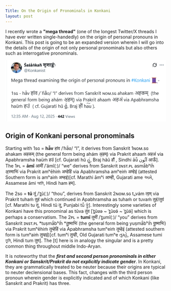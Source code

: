 ```yaml
---
Title: On the Origin of Pronominals in Konkani
layout: post
---
```


I recently wrote a **"mega thread"** (one of the longest Twitter/X threads I have ever written single-handedly) on the origin of personal pronouns in Konkani. This post is going to be an expanded version wherein I will go into the details of the origin of not only personal pronominals but also others such as interrogative pronominals.

<img src= "/assets/images/Screenshot 2025-08-12 143550.png">

## Origin of Konkani personal pronominals 

Starting with 1sɢ = **hā̃v** हांव /ˈɦä̃ʋ/ “I”, it derives from Sanskrit 1ɴᴏᴍ.sɢ ahakam अहकम् (the general form being ahám अ॒हम्) via Prakrit ahaaṁ अहअं via Apabhramsha haüṁ हउं  [cf. Gujarati hũ હું, Braj hãũ हौं , Sindhi āū̃ آئُون आऊँ]. The 1ᴘʟ = **āmĩ** आमीं /ˈämĩ(ː)/ “we” derives from Sanskrit  ɪɴsᴛ.ᴘʟ  asmā́bʰiḣ अ॒स्माभिः॑ via Prakrit amʰēhiṁ अम्हेहिं via Apabhramsha amʰeiṁ अम्हेइं (attested Southern form is amʰaiṁ अम्हइं)[cf. Marathi āmʰi आम्ही, Gujarati ame અમે, Assamese āmi আমি, Hindi ham हम​].

The 2sɢ = **tũ** तूं /ˈt̻ũ(ː)/ “thou”, derives from Sanskrit 2ɴᴏᴍ.sɢ tᵤvám त्व॒म् via Prakrit tuhaṁ तुहं which continued in Apabhramsha as tuhaṁ or tuvaṁ तुहं/तुवं [cf. Marathi tu तू, Hindi tū तू, Punjabi tū̃ ਤੂੰ]. Interestingly some varieties of Konkani have this pronominal as tũva तुंव [ˈt̻ũʋə ~ ˈt̻ũʋə̃ ~ ˈt̻ũə̃] which is perhaps a conservatism. The 2ᴘʟ = **tumĩ** तुमीं /ˈt̻umĩ(ː)/ “you” derives from Sanskrit ɪɴsᴛ.ᴘʟ *tuṣmā́bʰiḣ *तु॒ष्माभिः॑ (the general form being yuṣmā́bʰiḣ यु॒ष्माभिः॑) via Prakrit tumʰēhiṁ तुम्हेहिं via Apabhramsha tumʰeiṁ तुम्हेइं (attested southern form is tumʰaiṁ तुम्हइं)[cf. tumʰi तुम्ही, Old Gujarati tumʰe તુમ્હે, Assamese tumi তুমি, Hindi tum तुम​]. The [t] here is in analogy the singular and is a pretty common thing throughout middle Indo-Aryan.

It is noteworthy that the ***first and second person pronominals in either Konkani or Sanskrit/Prakrit do not explicitly indicate gender***. In Konkani, they are grammatically  treated to be neuter because their origins are typical to neuter declensional bases. This fact, changes with the third person pronoun wherein gender is explicitly indicated and of which Konkani (like Sanskrit and Prakrit) has three.
